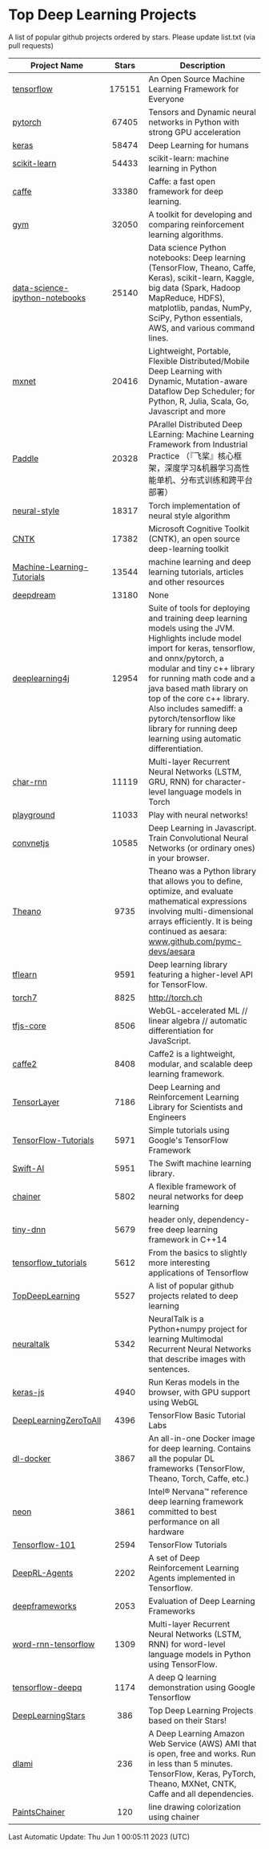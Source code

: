 # Top Deep Learning Projects
A list of popular github projects ordered by stars.
Please update list.txt (via pull requests)

|Project Name| Stars | Description |
| ---------- |:-----:| ----------- |
| [tensorflow](https://github.com/tensorflow/tensorflow) | 175151 | An Open Source Machine Learning Framework for Everyone |
| [pytorch](https://github.com/pytorch/pytorch) | 67405 | Tensors and Dynamic neural networks in Python with strong GPU acceleration |
| [keras](https://github.com/keras-team/keras) | 58474 | Deep Learning for humans |
| [scikit-learn](https://github.com/scikit-learn/scikit-learn) | 54433 | scikit-learn: machine learning in Python |
| [caffe](https://github.com/BVLC/caffe) | 33380 | Caffe: a fast open framework for deep learning. |
| [gym](https://github.com/openai/gym) | 32050 | A toolkit for developing and comparing reinforcement learning algorithms. |
| [data-science-ipython-notebooks](https://github.com/donnemartin/data-science-ipython-notebooks) | 25140 | Data science Python notebooks: Deep learning (TensorFlow, Theano, Caffe, Keras), scikit-learn, Kaggle, big data (Spark, Hadoop MapReduce, HDFS), matplotlib, pandas, NumPy, SciPy, Python essentials, AWS, and various command lines. |
| [mxnet](https://github.com/apache/mxnet) | 20416 | Lightweight, Portable, Flexible Distributed/Mobile Deep Learning with Dynamic, Mutation-aware Dataflow Dep Scheduler; for Python, R, Julia, Scala, Go, Javascript and more |
| [Paddle](https://github.com/PaddlePaddle/Paddle) | 20328 | PArallel Distributed Deep LEarning: Machine Learning Framework from Industrial Practice （『飞桨』核心框架，深度学习&机器学习高性能单机、分布式训练和跨平台部署） |
| [neural-style](https://github.com/jcjohnson/neural-style) | 18317 | Torch implementation of neural style algorithm |
| [CNTK](https://github.com/microsoft/CNTK) | 17382 | Microsoft Cognitive Toolkit (CNTK), an open source deep-learning toolkit |
| [Machine-Learning-Tutorials](https://github.com/ujjwalkarn/Machine-Learning-Tutorials) | 13544 | machine learning and deep learning tutorials, articles and other resources  |
| [deepdream](https://github.com/google/deepdream) | 13180 | None |
| [deeplearning4j](https://github.com/deeplearning4j/deeplearning4j) | 12954 | Suite of tools for deploying and training deep learning models using the JVM. Highlights include model import for keras, tensorflow, and onnx/pytorch, a modular and tiny c++ library for running math code and a java based math library on top of the core c++ library. Also includes samediff: a pytorch/tensorflow like library for running deep learning using automatic differentiation. |
| [char-rnn](https://github.com/karpathy/char-rnn) | 11119 | Multi-layer Recurrent Neural Networks (LSTM, GRU, RNN) for character-level language models in Torch |
| [playground](https://github.com/tensorflow/playground) | 11033 | Play with neural networks! |
| [convnetjs](https://github.com/karpathy/convnetjs) | 10585 | Deep Learning in Javascript. Train Convolutional Neural Networks (or ordinary ones) in your browser. |
| [Theano](https://github.com/Theano/Theano) | 9735 | Theano was a Python library that allows you to define, optimize, and evaluate mathematical expressions involving multi-dimensional arrays efficiently. It is being continued as aesara: www.github.com/pymc-devs/aesara |
| [tflearn](https://github.com/tflearn/tflearn) | 9591 | Deep learning library featuring a higher-level API for TensorFlow. |
| [torch7](https://github.com/torch/torch7) | 8825 | http://torch.ch |
| [tfjs-core](https://github.com/tensorflow/tfjs-core) | 8506 | WebGL-accelerated ML // linear algebra // automatic differentiation for JavaScript. |
| [caffe2](https://github.com/facebookarchive/caffe2) | 8408 | Caffe2 is a lightweight, modular, and scalable deep learning framework. |
| [TensorLayer](https://github.com/tensorlayer/TensorLayer) | 7186 | Deep Learning and Reinforcement Learning Library for Scientists and Engineers  |
| [TensorFlow-Tutorials](https://github.com/nlintz/TensorFlow-Tutorials) | 5971 | Simple tutorials using Google's TensorFlow Framework |
| [Swift-AI](https://github.com/Swift-AI/Swift-AI) | 5951 | The Swift machine learning library. |
| [chainer](https://github.com/chainer/chainer) | 5802 | A flexible framework of neural networks for deep learning |
| [tiny-dnn](https://github.com/tiny-dnn/tiny-dnn) | 5679 | header only, dependency-free deep learning framework in C++14 |
| [tensorflow_tutorials](https://github.com/pkmital/tensorflow_tutorials) | 5612 | From the basics to slightly more interesting applications of Tensorflow |
| [TopDeepLearning](https://github.com/aymericdamien/TopDeepLearning) | 5527 | A list of popular github projects related to deep learning |
| [neuraltalk](https://github.com/karpathy/neuraltalk) | 5342 | NeuralTalk is a Python+numpy project for learning Multimodal Recurrent Neural Networks that describe images with sentences. |
| [keras-js](https://github.com/transcranial/keras-js) | 4940 | Run Keras models in the browser, with GPU support using WebGL |
| [DeepLearningZeroToAll](https://github.com/hunkim/DeepLearningZeroToAll) | 4396 | TensorFlow Basic Tutorial Labs |
| [dl-docker](https://github.com/floydhub/dl-docker) | 3867 | An all-in-one Docker image for deep learning. Contains all the popular DL frameworks (TensorFlow, Theano, Torch, Caffe, etc.) |
| [neon](https://github.com/NervanaSystems/neon) | 3861 | Intel® Nervana™ reference deep learning framework committed to best performance on all hardware |
| [Tensorflow-101](https://github.com/sjchoi86/Tensorflow-101) | 2594 | TensorFlow Tutorials |
| [DeepRL-Agents](https://github.com/awjuliani/DeepRL-Agents) | 2202 | A set of Deep Reinforcement Learning Agents implemented in Tensorflow. |
| [deepframeworks](https://github.com/zer0n/deepframeworks) | 2053 | Evaluation of Deep Learning Frameworks |
| [word-rnn-tensorflow](https://github.com/hunkim/word-rnn-tensorflow) | 1309 | Multi-layer Recurrent Neural Networks (LSTM, RNN) for word-level language models in Python using TensorFlow. |
| [tensorflow-deepq](https://github.com/siemanko/tensorflow-deepq) | 1174 | A deep Q learning demonstration using Google Tensorflow |
| [DeepLearningStars](https://github.com/hunkim/DeepLearningStars) | 386 | Top Deep Learning Projects based on their Stars! |
| [dlami](https://github.com/ritchieng/dlami) | 236 | A Deep Learning Amazon Web Service (AWS) AMI that is open, free and works. Run in less than 5 minutes. TensorFlow, Keras, PyTorch, Theano, MXNet, CNTK, Caffe and all dependencies. |
| [PaintsChainer](https://github.com/taizan/PaintsChainer) | 120 | line drawing colorization using chainer |

Last Automatic Update: Thu Jun  1 00:05:11 2023 (UTC)
